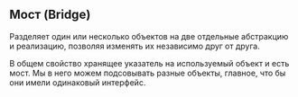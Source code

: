 ## Мост (Bridge)

Разделяет один или несколько объектов на две отдельные абстракцию и реализацию, позволяя изменять их независимо друг от друга. 

В общем свойство хранящее указатель на используемый объект и есть мост. Мы в него можем подсовывать разные объекты, главное, что бы они имели одинаковый интерфейс.
